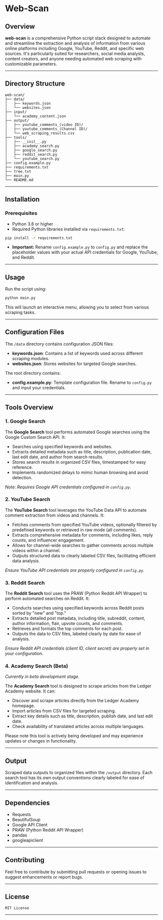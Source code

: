 # Web-Scan

## Overview

**web-scan** is a comprehensive Python script stack designed to automate and streamline the extraction and analysis of information from various online platforms including Google, YouTube, Reddit, and specific web sources. It's particularly suited for researchers, social media analysts, content creators, and anyone needing automated web scraping with customizable parameters.

---

## Directory Structure

```
web-scan/
├── data/
│   ├── keywords.json
│   └── websites.json
├── input/
│   └── academy_content.json
├── output/
│   ├── youtube_comments_(video ID)/
│   ├── youtube_comments_(Channel ID)/
│   └── web_scraping_results.csv
├── tools/
│   ├── __init__.py
│   ├── academy_search.py
│   ├── google_search.py
│   ├── reddit_search.py
│   └── youtube_search.py
├── config.example.py
├── requirements.txt
├── tree.txt
├── main.py
└── README.md
```

---

## Installation

### Prerequisites

- Python 3.8 or higher
- Required Python libraries installed via `requirements.txt`:

```bash
pip install -r requirements.txt
```

- **Important:** Rename `config.example.py` to `config.py` and replace the placeholder values with your actual API credentials for Google, YouTube, and Reddit.

---

## Usage

Run the script using:

```bash
python main.py
```

This will launch an interactive menu, allowing you to select from various scraping tasks.

---

## Configuration Files

The `/data` directory contains configuration JSON files:

- **keywords.json**: Contains a list of keywords used across different scraping modules.
- **websites.json**: Stores websites for targeted Google searches.

The root directory contains:

- **config.example.py**: Template configuration file. Rename to `config.py` and input your credentials.

---

## Tools Overview

### 1. Google Search

The **Google Search** tool performs automated Google searches using the Google Custom Search API. It:

- Searches using specified keywords and websites.
- Extracts detailed metadata such as title, description, publication date, last edit date, and author from search results.
- Stores search results in organized CSV files, timestamped for easy reference.
- Implements randomized delays to mimic human browsing and avoid detection.

*Note: Requires Google API credentials configured in `config.py`.*

### 2. YouTube Search

The **YouTube Search** tool leverages the YouTube Data API to automate comment extraction from videos and channels. It:

- Fetches comments from specified YouTube videos, optionally filtered by predefined keywords or retrieved in raw mode (all comments).
- Extracts comprehensive metadata for comments, including likes, reply counts, and influencer engagement.
- Allows for channel-wide searches to gather comments across multiple videos within a channel.
- Outputs structured data to clearly labeled CSV files, facilitating efficient data analysis.

*Ensure YouTube API credentials are properly configured in `config.py`.*

### 3. Reddit Search

The **Reddit Search** tool uses the PRAW (Python Reddit API Wrapper) to perform automated searches on Reddit. It:

- Conducts searches using specified keywords across Reddit posts sorted by "new" and "top."
- Extracts detailed post metadata, including title, subreddit, content, author information, flair, upvote counts, and comments.
- Retrieves and formats the top comments for each post.
- Outputs the data to CSV files, labeled clearly by date for ease of analysis.

*Ensure Reddit API credentials (client ID, client secret) are properly set in your configuration.*

### 4. Academy Search (Beta)

*Currently in beta development stage.*

The **Academy Search** tool is designed to scrape articles from the Ledger Academy website. It can:

- Discover and scrape articles directly from the Ledger Academy homepage.
- Import articles from CSV files for targeted scraping.
- Extract key details such as title, description, publish date, and last edit date.
- Check availability of translated articles across multiple languages.

Please note this tool is actively being developed and may experience updates or changes in functionality.

---

## Output

Scraped data outputs to organized files within the `/output` directory. Each search tool has its own output conventions clearly labeled for ease of identification and analysis.

---

## Dependencies

- Requests
- BeautifulSoup
- Google API Client
- PRAW (Python Reddit API Wrapper)
- pandas
- googleapiclient

---

## Contributing

Feel free to contribute by submitting pull requests or opening issues to suggest enhancements or report bugs.

---

## License

```plaintext
MIT License
```

---